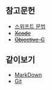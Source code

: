 ## 참고문헌
* [스위프트 문법](swift_syntex)
* ~~[Xcode](Xcode_info)~~
* ~~[Objective-C](ObjectiveC_info)~~
## 같이보기
* [MarkDown](https://github.com/devyhan93/Markdown/wiki#%EB%A7%88%ED%81%AC%EB%8B%A4%EC%9A%B4markdown)
* [Git](https://github.com/devyhan93/Git/wiki#%EA%B9%83git)